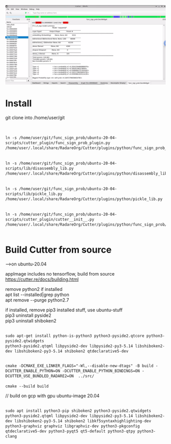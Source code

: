 ![cutter_plugin](../pictures/cutter_plugin/func_sign_prob_plugin.png)


# Install

git clone into /home/user/git

<pre><code>

ln -s /home/user/git/func_sign_prob/ubuntu-20-04-scripts/cutter_plugin/func_sign_prob_plugin.py  /home/user/.local/share/RadareOrg/Cutter/plugins/python/func_sign_prob_plugin.py


ln -s /home/user/git/func_sign_prob/ubuntu-20-04-scripts/lib/disassembly_lib.py /home/user/.local/share/RadareOrg/Cutter/plugins/python/disassembly_lib.py


ln -s /home/user/git/func_sign_prob/ubuntu-20-04-scripts/lib/pickle_lib.py /home/user/.local/share/RadareOrg/Cutter/plugins/python/pickle_lib.py


ln -s /home/user/git/func_sign_prob/ubuntu-20-04-scripts/cutter_plugin/cutter__init__.py /home/user/.local/share/RadareOrg/Cutter/plugins/python/func_sign_prob/__init__.py

</code></pre>


# Build Cutter from source
-->on ubuntu-20.04

appImage includes no tensorflow, build from source</br>
https://cutter.re/docs/building.html

remove python2 if installed</br>
apt list --installed|grep python</br>
apt remove --purge python2.7</br>

if installed, remove pip3 installed stuff, use ubuntu-stuff</br>
pip3 uninstall pyside2</br>
pip3 uninstall shiboken2</br>

<pre><code>
sudo apt-get install python-is-python3 python3-pyside2.qtcore python3-pyside2.qtwidgets
python3-pyside2.qtqml libpyside2-dev libpyside2-py3-5.14 libshiboken2-dev libshiboken2-py3-5.14 shiboken2 qtdeclarative5-dev
</code></pre>

<pre><code>
cmake -DCMAKE_EXE_LINKER_FLAGS="-Wl,--disable-new-dtags" -B build -DCUTTER_ENABLE_PYTHON=ON -DCUTTER_ENABLE_PYTHON_BINDINGS=ON -DCUTTER_USE_BUNDLED_RADARE2=ON  ../src/

cmake --build build
</code></pre>

// build on gcp with gpu ubuntu-image 20.04

<pre><code>
sudo apt install python3-pip shiboken2 python3-pyside2.qtwidgets python3-pyside2.qtqml libpyside2-dev libpyside2-py3-5.14 libshiboken2-dev libshiboken2-py3-5.14 shiboken2 libkf5syntaxhighlighting-dev python3-graphviz graphviz libgraphviz-dev python3-pkgconfig qtdeclarative5-dev python3-pyqt5 qt5-default python3-qtpy python3-clang
</code></pre>

